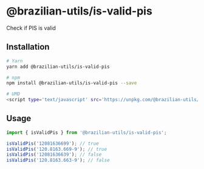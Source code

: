 # @brazilian-utils/is-valid-pis

Check if PIS is valid

## Installation

```sh
# Yarn
yarn add @brazilian-utils/is-valid-pis

# npm
npm install @brazilian-utils/is-valid-pis --save

# UMD
<script type='text/javascript' src='https://unpkg.com/@brazilian-utils/is-valid-pis/dist/index.umd.js'></script>
```

## Usage

```js
import { isValidPis } from '@brazilian-utils/is-valid-pis';

isValidPis('12081636699'); // true
isValidPis('120.8163.669-9'); // true
isValidPis('12081636639'); // false
isValidPis('120.8163.663-9'); // false
```
